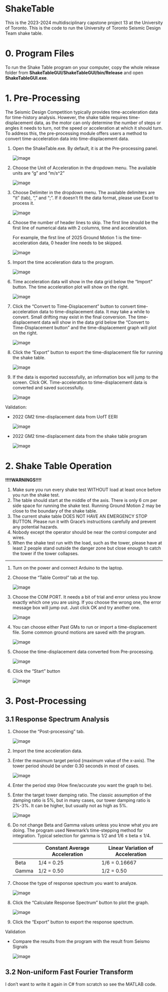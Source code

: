 # ShakeTable
This is the 2023-2024 multidisciplinary capstone project 13 at the University of Toronto. This is the code to run the University of Toronto Seismic Design Team shake table.

# 0. Program Files

To run the Shake Table program on your computer, copy the whole release folder from **ShakeTableGUI/ShakeTableGUI/bin/Release** and open **ShakeTableGUI.exe**.

# 1. Pre-Processing

The Seismic Design Competition typically provides time-acceleration data for time-history analysis. However, the shake table requires time-displacement data, as the motor can only determine the number of steps or angles it needs to turn, not the speed or acceleration at which it should turn. To address this, the pre-processing module offers users a method to convert time-acceleration data into time-displacement data.

1. Open the ShakeTable.exe. By default, it is at the Pre-processing panel.
    
    ![image](https://github.com/user-attachments/assets/dcc0eb37-7e99-4f04-bb50-c98e3a7144df)

    

1. Choose the Unit of Acceleration in the dropdown menu. The available units are “g” and “m/s^2”
    
    ![image](https://github.com/user-attachments/assets/b29ff23f-682f-48d0-8725-416a482b8b6c)

    

1. Choose Delimiter in the dropdown menu. The available delimiters are “\t” (tab), “,” and “;”. If it doesn’t fit the data format, please use Excel to process it.
    
    ![image](https://github.com/user-attachments/assets/f0008799-66e6-4c06-bee4-2db1144c656b)

1. Choose the number of header lines to skip. The first line should be the first line of numerical data with 2 columns, time and acceleration. 
    
    For example, the first line of 2025 Ground Motion 1 is the time-acceleration data, 0 header line needs to be skipped.
    
   ![image](https://github.com/user-attachments/assets/0c3b784d-5e13-486a-95c4-ae4a18f35dea)    

1. Import the time acceleration data to the program.
    
    ![image](https://github.com/user-attachments/assets/52b3325e-5ee2-4b80-a86d-d3c3a684f9de)

    
1. Time acceleration data will show in the data grid below the “Import” button. The time acceleration plot will show on the right.
    
    ![image](https://github.com/user-attachments/assets/2f775bdc-d5d5-4b67-9d1c-34a47ee543fa)

1. Click the “Convert to Time-Displacement” button to convert time-acceleration data to time-displacement data. It may take a while to convert. Small drifting may exist in the final conversion. The time-displacement data will show in the data grid below the “Convert to Time-Displacement button” and the time-displacement graph will plot on the right.
    
    ![image](https://github.com/user-attachments/assets/d9008658-d048-4b76-84bd-6cbc835401a2)


1. Click the “Export” button to export the time-displacement file for running the shake table.
    
    ![image](https://github.com/user-attachments/assets/64c4fce6-92c6-458e-8776-8a2b28bb325f)


1. If the data is exported successfully, an information box will jump to the screen. Click OK. Time-acceleration to time-displacement data is converted and saved successfully.
    
    ![image](https://github.com/user-attachments/assets/ce0792f9-4d5c-4ef7-99c9-250330b63b25)

    

Validation:
* 2022 GM2 time-displacement data from UofT EERI

    ![image](https://github.com/user-attachments/assets/965ca094-2b0e-46ce-95c3-e12c2c66d92b)


* 2022 GM2 time-displacement data from the shake table program

    ![image](https://github.com/user-attachments/assets/f6d4e54e-479c-4e29-b52e-dba0501d7b24)

# 2. Shake Table Operation

**!!!!WARNINGS!!!!**
1. Make sure you run every shake test WITHOUT load at least once before you run the shake test.
2. The table should start at the middle of the axis. There is only 6 cm per side space for running the shake test. Running Ground Motion 2 may be close to the boundary of the shake table.
3. The current shake table DOES NOT HAVE AN EMERGENCY STOP BUTTON. Please run it with Grace’s instructions carefully and prevent any potential hazards.
4. Nobody except the operator should be near the control computer and wires.
5. When the shake test run with the load, such as the tower, please have at least 2 people stand outside the danger zone but close enough to catch the tower if the tower collapses.
_____________________________________________________________________________________________________________________________________________________________________________________________

1. Turn on the power and connect Arduino to the laptop.
2. Choose the “Table Control” tab at the top.
    
    ![image](https://github.com/user-attachments/assets/bfa21761-1561-4ec8-ab98-ff58dce3ef34)

1. Choose the COM PORT. It needs a bit of trial and error unless you know exactly which one you are using. If you choose the wrong one, the error message box will jump out. Just click OK and try another one.

    ![image](https://github.com/user-attachments/assets/0e6e34d1-89e7-44c0-bbf1-3899a3c0814b)

1. You can choose either Past GMs to run or import a time-displacement file. Some common ground motions are saved with the program.

    ![image](https://github.com/user-attachments/assets/5c5c3ed3-e28b-4235-8e0e-c37e4bc5c494)

1. Choose the time-displacement data converted from Pre-processing.

    ![image](https://github.com/user-attachments/assets/b7ba1003-b77f-4105-b180-b9b01cdc8d02)

1. Click the “Start” button

    ![image](https://github.com/user-attachments/assets/b302fc64-8f5c-45a0-8cd1-6dafbdeb444b)


# 3. Post-Processing

## 3.1 Response Spectrum Analysis

1. Choose the “Post-processing” tab.
    
    ![image](https://github.com/user-attachments/assets/69425db1-149b-4337-9ed8-4871e28980a7)

1. Import the time acceleration data.
2. Enter the maximum target period (maximum value of the x-axis). The tower period should be under 0.30 seconds in most of cases.
    
    ![image](https://github.com/user-attachments/assets/6f14f02c-fafb-4858-8c37-9588ee97a107)


1. Enter the period step (How fine/accurate you want the graph to be).
2. Enter the target tower damping ratio. The classic assumption of the damping ratio is 5%, but in many cases, our tower damping ratio is 2%-3%. It can be higher, but usually not as high as 5%.
    
    ![image](https://github.com/user-attachments/assets/b2cfe1cb-7a87-49a5-9a40-a64df33d47b5)
    
3. Do not change Beta and Gamma values unless you know what you are doing. The program used Newmark’s time-stepping method for integration. Typical selection for gamma is 1/2 and 1/6 ≤ beta ≤ 1/4.
    
    
    |  | Constant Average Acceleration | Linear Variation of Acceleration |
    | --- | --- | --- |
    | Beta | 1/4 = 0.25 | 1/6 = 0.16667 |
    | Gamma | 1/2 = 0.50 | 1/2 = 0.50 |
4. Choose the type of response spectrum you want to analyze.
    
    ![image](https://github.com/user-attachments/assets/30c62462-c8dc-4a0e-b37a-4e1b51cbb0bd)
 

1. Click the “Calculate Response Spectrum” button to plot the graph.
    
    ![image](https://github.com/user-attachments/assets/d814ca50-1add-4304-8f0c-e8686c8622dc)

    
2. Click the “Export” button to export the response spectrum.

Validation 

* Compare the results from the program with the result from Seismo Signals

  ![image](https://github.com/user-attachments/assets/6a7c0975-0599-46f4-84c3-5de9a0f98b70)


## 3.2 Non-uniform Fast Fourier Transform

I don’t want to write it again in C# from scratch so see the MATLAB code.















